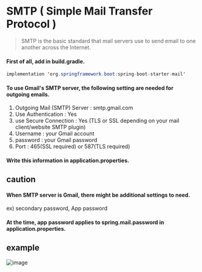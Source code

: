 # SMTP ( Simple Mail Transfer Protocol )
> SMTP is the basic standard that mail servers use to send email to one another across the Internet.

#### First of all, add in build.gradle.
```java
implementation 'org.springframework.boot:spring-boot-starter-mail'
````

#### To use Gmail's SMTP server, the following setting are needed for outgoing emails.

1. Outgoing Mail (SMTP) Server : smtp.gmail.com
2. Use Authentication : Yes
3. use Secure Connection : Yes (TLS or SSL depending on your mail client/website SMTP plugin)
4. Username : your Gmail account
5. password : your Gmail password
6. Port : 465(SSL required) or 587(TLS required)

#### Write this information in application.properties.

## caution

#### When SMTP server is Gmail, there might be additional settings to need.
ex) secondary password, App password <br/>

#### At the time, app password applies to spring.mail.password in application.properties.

## example
![image](https://user-images.githubusercontent.com/64727012/160270302-39ee4051-bc84-48b5-91f4-8b3ba200686a.png)
